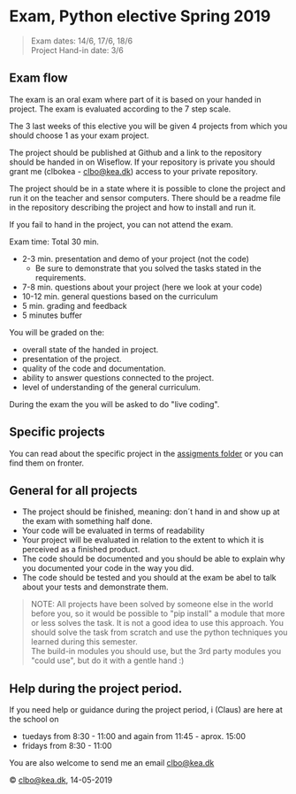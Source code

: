 # Exam, Python elective Spring 2019

> Exam dates: 14/6, 17/6, 18/6  
> Project Hand-in date: 3/6

## Exam flow
The exam is an oral exam where part of it is based on your handed in project. The exam is evaluated according to the 7 step scale.  

The 3 last weeks of this elective you will be given 4 projects from which you should choose 1 as your exam project.    

The project should be published at Github and a link to the repository should be handed in on Wiseflow. If your repository is private you should grant me (clbokea - clbo@kea.dk) access to your private repository.    
    
The project should be in a state where it is possible to clone the project and run it on the teacher and sensor computers. There should be a readme file in the repository describing the project and how to install and run it.    
    
If you fail to hand in the project, you can not attend the exam.    

Exam time: Total 30 min.  
    
* 2-3 min. presentation and demo of your project (not the code)
    * Be sure to demonstrate that you solved the tasks stated in the requirements.
* 7-8 min. questions about your project (here we look at your code)
* 10-12 min. general questions based on the curriculum
* 5 min. grading and feedback
* 5 minutes buffer

You will be graded on the:  
* overall state of the handed in project.
* presentation of the project.
* quality of the code and documentation.
* ability to answer questions connected to the project.
* level of understanding of the general curriculum.

During the exam the you will be asked to do "live coding".   

## Specific projects
You can read about the specific project in the [assigments folder](assignments) or you can find them on fronter.

## General for all projects
    
* The project should be finished, meaning: don´t hand in and show up at the exam with something half done.  
* Your code will be evaluated in terms of readability  
* Your project will be evaluated in relation to the extent to which it is perceived as a finished product.  
* The code should be documented and you should be able to explain why you documented your code in the way you did.  
* The code should be tested and you should at the exam be abel to talk about your tests and demonstrate them.

> NOTE:
>All projects have been solved by someone else in the world before you, so it would be possible to "pip install" a module that more or less solves the task. It is not a good idea to use this approach. You should solve the task from scratch and use the python techniques you learned during this semester.   
The build-in modules you should use, but the 3rd party modules you "could use", but do it with a gentle hand :)  

## Help during the project period. 
If you need help or guidance during the project period, i (Claus) are here at the school on 
* tuedays from 8:30 - 11:00 and again from 11:45 - aprox. 15:00
* fridays from 8:30 - 11:00

You are also welcome to send me an email clbo@kea.dk


&copy; clbo@kea.dk, 14-05-2019